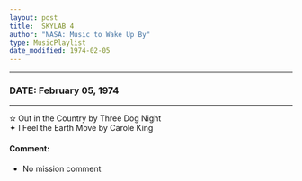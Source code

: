 ```yaml
---
layout: post
title:  SKYLAB 4
author: "NASA: Music to Wake Up By"
type: MusicPlaylist
date_modified: 1974-02-05
---
```


----
### DATE: February 05, 1974
----
✫ Out in the Country by Three Dog Night  &nbsp;<br />✦ I Feel the Earth Move by Carole King

#### Comment:
* No mission comment
